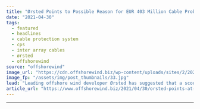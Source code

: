 ```yaml
---
title: "Ørsted Points to Possible Reason for EUR 403 Million Cable Problem"
date: "2021-04-30"
tags: 
  - featured
  - headlines
  - cable protection system
  - cps
  - inter array cables
  - ørsted
  - offshorewind
source: "offshorewind"
image_url: "https://cdn.offshorewind.biz/wp-content/uploads/sites/2/2021/04/30091004/%C3%98rsted-Points-at-Possible-Reason-for-EUR-403-Million-Cable-Issue.jpg"
image_fp: "/assets/img/post_thumbnails/33.jpg"
lead: "Leading offshore wind developer Ørsted has suggested that a scour protection method which left"
article_url: "https://www.offshorewind.biz/2021/04/30/orsted-points-at-possible-reason-for-eur-403-million-cable-problem/"
---
```


---

